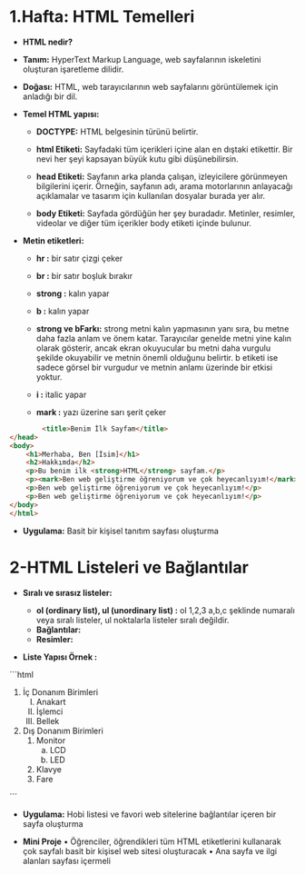 # 1.Hafta: HTML Temelleri

- **HTML nedir?**

- **Tanım:** HyperText Markup Language, web sayfalarının iskeletini oluşturan işaretleme dilidir.
- **Doğası:** HTML, web tarayıcılarının web sayfalarını görüntülemek için anladığı bir dil.

- **Temel HTML yapısı:** 
    - **DOCTYPE:** HTML belgesinin türünü belirtir.
  
    - **html Etiketi:** Sayfadaki tüm içerikleri içine alan en dıştaki etikettir. Bir nevi her şeyi kapsayan büyük kutu gibi düşünebilirsin.
  
    - **head Etiketi:** Sayfanın arka planda çalışan, izleyicilere görünmeyen bilgilerini içerir. Örneğin, sayfanın adı, arama motorlarının anlayacağı açıklamalar ve tasarım için kullanılan dosyalar burada yer alır.

    - **body Etiketi:** Sayfada gördüğün her şey buradadır. Metinler, resimler, videolar ve diğer tüm içerikler body etiketi içinde bulunur.

- **Metin etiketleri:**
    - **hr :** bir satır çizgi çeker

    - **br :** bir satır boşluk bırakır

    - **strong :** kalın yapar

    - **b :** kalın yapar

   - **strong ve bFarkı:** strong metni kalın yapmasının yanı sıra, bu metne daha fazla anlam ve önem katar. Tarayıcılar genelde metni yine kalın olarak gösterir, ancak ekran okuyucular bu metni daha vurgulu şekilde okuyabilir ve metnin önemli olduğunu belirtir. b etiketi ise sadece görsel bir vurgudur ve metnin anlamı üzerinde bir etkisi yoktur.

    - **i :** italic yapar

    - **mark :**  yazı üzerine sarı şerit çeker

```html
        <title>Benim İlk Sayfam</title>
</head>
<body>
    <h1>Merhaba, Ben [İsim]</h1>
    <h2>Hakkımda</h2>
    <p>Bu benim ilk <strong>HTML</strong> sayfam.</p>
    <p><mark>Ben web geliştirme öğreniyorum ve çok heyecanlıyım!</mark></p>
    <p>Ben web geliştirme öğreniyorum ve çok heyecanlıyım!</p>
    <p>Ben web geliştirme öğreniyorum ve çok heyecanlıyım!</p>
</body>
</html>
 ```
- **Uygulama:** Basit bir kişisel tanıtım sayfası oluşturma

# 2-HTML Listeleri ve Bağlantılar

- **Sıralı ve sırasız listeler:**
    - **ol (ordinary list), ul (unordinary list) :** ol 1,2,3 a,b,c şeklinde numaralı veya sıralı listeler, ul noktalarla listeler sıralı değildir.
    - **Bağlantılar:** 
    - **Resimler:**  

- **Liste Yapısı Örnek :**

´´´html
    <ol type="1">
        <li>
            İç Donanım Birimleri
            <ol type="I">
                <li>Anakart</li>
                <li>İşlemci</li>
                <li>Bellek</li>
            </ol>
        </li>
        <li>
            Dış Donanım Birimleri
            <ol type="1">
                <li>Monitor
                    <ol type="a">
                        <li>LCD</li>
                        <li>LED</li>
                    </ol>
                </li>
                <li>Klavye</li>
                <li>Fare</li>
            </ol>
        </li>
    </ol>
´´´

- **Uygulama:** Hobi listesi ve favori web sitelerine bağlantılar içeren bir sayfa oluşturma

- **Mini Proje**
•	Öğrenciler, öğrendikleri tüm HTML etiketlerini kullanarak çok sayfalı basit bir kişisel web sitesi oluşturacak
•	Ana sayfa  ve ilgi alanları sayfası içermeli
